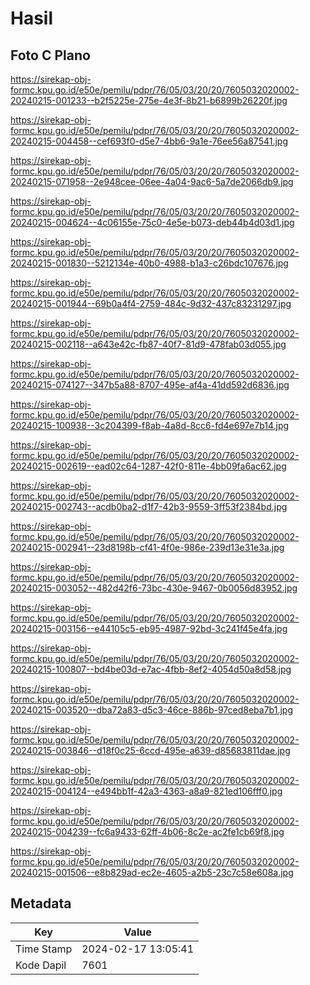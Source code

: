 # Hasil

## Foto C Plano

https://sirekap-obj-formc.kpu.go.id/e50e/pemilu/pdpr/76/05/03/20/20/7605032020002-20240215-001233--b2f5225e-275e-4e3f-8b21-b6899b26220f.jpg

https://sirekap-obj-formc.kpu.go.id/e50e/pemilu/pdpr/76/05/03/20/20/7605032020002-20240215-004458--cef693f0-d5e7-4bb6-9a1e-76ee56a87541.jpg

https://sirekap-obj-formc.kpu.go.id/e50e/pemilu/pdpr/76/05/03/20/20/7605032020002-20240215-071958--2e948cee-06ee-4a04-9ac6-5a7de2066db9.jpg

https://sirekap-obj-formc.kpu.go.id/e50e/pemilu/pdpr/76/05/03/20/20/7605032020002-20240215-004624--4c06155e-75c0-4e5e-b073-deb44b4d03d1.jpg

https://sirekap-obj-formc.kpu.go.id/e50e/pemilu/pdpr/76/05/03/20/20/7605032020002-20240215-001830--5212134e-40b0-4988-b1a3-c26bdc107676.jpg

https://sirekap-obj-formc.kpu.go.id/e50e/pemilu/pdpr/76/05/03/20/20/7605032020002-20240215-001944--69b0a4f4-2759-484c-9d32-437c83231297.jpg

https://sirekap-obj-formc.kpu.go.id/e50e/pemilu/pdpr/76/05/03/20/20/7605032020002-20240215-002118--a643e42c-fb87-40f7-81d9-478fab03d055.jpg

https://sirekap-obj-formc.kpu.go.id/e50e/pemilu/pdpr/76/05/03/20/20/7605032020002-20240215-074127--347b5a88-8707-495e-af4a-41dd592d6836.jpg

https://sirekap-obj-formc.kpu.go.id/e50e/pemilu/pdpr/76/05/03/20/20/7605032020002-20240215-100938--3c204399-f8ab-4a8d-8cc6-fd4e697e7b14.jpg

https://sirekap-obj-formc.kpu.go.id/e50e/pemilu/pdpr/76/05/03/20/20/7605032020002-20240215-002619--ead02c64-1287-42f0-811e-4bb09fa6ac62.jpg

https://sirekap-obj-formc.kpu.go.id/e50e/pemilu/pdpr/76/05/03/20/20/7605032020002-20240215-002743--acdb0ba2-d1f7-42b3-9559-3ff53f2384bd.jpg

https://sirekap-obj-formc.kpu.go.id/e50e/pemilu/pdpr/76/05/03/20/20/7605032020002-20240215-002941--23d8198b-cf41-4f0e-986e-239d13e31e3a.jpg

https://sirekap-obj-formc.kpu.go.id/e50e/pemilu/pdpr/76/05/03/20/20/7605032020002-20240215-003052--482d42f6-73bc-430e-9467-0b0056d83952.jpg

https://sirekap-obj-formc.kpu.go.id/e50e/pemilu/pdpr/76/05/03/20/20/7605032020002-20240215-003156--e44105c5-eb95-4987-92bd-3c241f45e4fa.jpg

https://sirekap-obj-formc.kpu.go.id/e50e/pemilu/pdpr/76/05/03/20/20/7605032020002-20240215-100807--bd4be03d-e7ac-4fbb-8ef2-4054d50a8d58.jpg

https://sirekap-obj-formc.kpu.go.id/e50e/pemilu/pdpr/76/05/03/20/20/7605032020002-20240215-003520--dba72a83-d5c3-46ce-886b-97ced8eba7b1.jpg

https://sirekap-obj-formc.kpu.go.id/e50e/pemilu/pdpr/76/05/03/20/20/7605032020002-20240215-003846--d18f0c25-6ccd-495e-a639-d85683811dae.jpg

https://sirekap-obj-formc.kpu.go.id/e50e/pemilu/pdpr/76/05/03/20/20/7605032020002-20240215-004124--e494bb1f-42a3-4363-a8a9-821ed106fff0.jpg

https://sirekap-obj-formc.kpu.go.id/e50e/pemilu/pdpr/76/05/03/20/20/7605032020002-20240215-004239--fc6a9433-62ff-4b06-8c2e-ac2fe1cb69f8.jpg

https://sirekap-obj-formc.kpu.go.id/e50e/pemilu/pdpr/76/05/03/20/20/7605032020002-20240215-001506--e8b829ad-ec2e-4605-a2b5-23c7c58e608a.jpg


## Metadata

| Key        | Value               |
| ---------- | ------------------- |
| Time Stamp | 2024-02-17 13:05:41 |
| Kode Dapil | 7601                |



